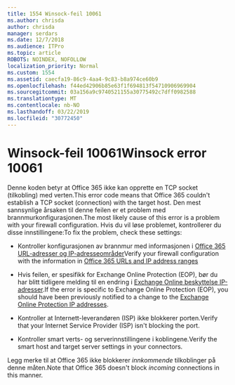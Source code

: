 ```yaml
---
title: 1554 Winsock-feil 10061
ms.author: chrisda
author: chrisda
manager: serdars
ms.date: 12/7/2018
ms.audience: ITPro
ms.topic: article
ROBOTS: NOINDEX, NOFOLLOW
localization_priority: Normal
ms.custom: 1554
ms.assetid: caecfa19-86c9-4aa4-9c83-b8a974ce60b9
ms.openlocfilehash: f44ed42906b85e63f1f694813f54710906969904
ms.sourcegitcommit: 03a156a9c9740521155a30775492c7dff0982588
ms.translationtype: MT
ms.contentlocale: nb-NO
ms.lasthandoff: 03/22/2019
ms.locfileid: "30772450"
---
```

# <a name="winsock-error-10061"></a><span data-ttu-id="93c53-102">Winsock-feil 10061</span><span class="sxs-lookup"><span data-stu-id="93c53-102">Winsock error 10061</span></span>

<span data-ttu-id="93c53-103">Denne koden betyr at Office 365 ikke kan opprette en TCP socket (tilkobling) med verten.</span><span class="sxs-lookup"><span data-stu-id="93c53-103">This error code means that Office 365 couldn't establish a TCP socket (connection) with the target host.</span></span> <span data-ttu-id="93c53-104">Den mest sannsynlige årsaken til denne feilen er et problem med brannmurkonfigurasjonen.</span><span class="sxs-lookup"><span data-stu-id="93c53-104">The most likely cause of this error is a problem with your firewall configuration.</span></span> <span data-ttu-id="93c53-105">Hvis du vil løse problemet, kontrollerer du disse innstillingene:</span><span class="sxs-lookup"><span data-stu-id="93c53-105">To fix the problem, check these settings:</span></span>
  
- <span data-ttu-id="93c53-106">Kontroller konfigurasjonen av brannmur med informasjonen i [Office 365 URL-adresser og IP-adresseområder](https://docs.microsoft.com/office365/enterprise/urls-and-ip-address-ranges)</span><span class="sxs-lookup"><span data-stu-id="93c53-106">Verify your firewall configuration with the information in [Office 365 URLs and IP address ranges](https://docs.microsoft.com/office365/enterprise/urls-and-ip-address-ranges)</span></span>
    
- <span data-ttu-id="93c53-107">Hvis feilen, er spesifikk for Exchange Online Protection (EOP), bør du har blitt tidligere melding til en endring i [Exchange Online beskyttelse IP-adresser](https://docs.microsoft.com/office365/SecurityCompliance/eop/exchange-online-protection-ip-addresses).</span><span class="sxs-lookup"><span data-stu-id="93c53-107">If the error is specific to Exchange Online Protection (EOP), you should have been previously notified to a change to the [Exchange Online Protection IP addresses](https://docs.microsoft.com/office365/SecurityCompliance/eop/exchange-online-protection-ip-addresses).</span></span>
    
- <span data-ttu-id="93c53-108">Kontroller at Internett-leverandøren (ISP) ikke blokkerer porten.</span><span class="sxs-lookup"><span data-stu-id="93c53-108">Verify that your Internet Service Provider (ISP) isn't blocking the port.</span></span>
    
- <span data-ttu-id="93c53-109">Kontroller smart verts- og serverinnstillingene i koblingene.</span><span class="sxs-lookup"><span data-stu-id="93c53-109">Verify the smart host and target server settings in your connectors.</span></span>
    
<span data-ttu-id="93c53-110">Legg merke til at Office 365 ikke blokkerer *innkommende* tilkoblinger på denne måten.</span><span class="sxs-lookup"><span data-stu-id="93c53-110">Note that Office 365 doesn't block  *incoming*  connections in this manner.</span></span> 
  

